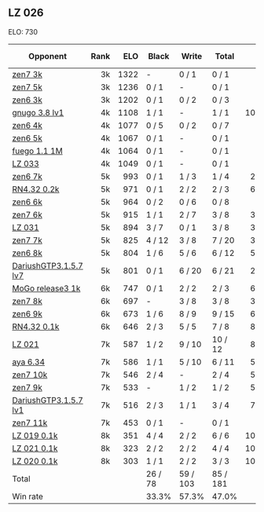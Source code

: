 ## LZ 026 ##

ELO: 730

Opponent | Rank | ELO | Black | Write | Total | Win rate
---------|-----:|----:|-------|-------|-------|-------:
[zen7 3k](zen7%203k.md) | 3k | 1322 | - | 0 / 1 | 0 / 1 | 0.0%
[zen7 5k](zen7%205k.md) | 3k | 1236 | 0 / 1 | - | 0 / 1 | 0.0%
[zen6 3k](zen6%203k.md) | 3k | 1202 | 0 / 1 | 0 / 2 | 0 / 3 | 0.0%
[gnugo 3.8 lv1](gnugo%203.8%20lv1.md) | 4k | 1108 | 1 / 1 | - | 1 / 1 | 100.0%
[zen6 4k](zen6%204k.md) | 4k | 1077 | 0 / 5 | 0 / 2 | 0 / 7 | 0.0%
[zen6 5k](zen6%205k.md) | 4k | 1067 | 0 / 1 | - | 0 / 1 | 0.0%
[fuego 1.1 1M](fuego%201.1%201M.md) | 4k | 1064 | 0 / 1 | - | 0 / 1 | 0.0%
[LZ 033](LZ%20033.md) | 4k | 1049 | 0 / 1 | - | 0 / 1 | 0.0%
[zen6 7k](zen6%207k.md) | 5k | 993 | 0 / 1 | 1 / 3 | 1 / 4 | 25.0%
[RN4.32 0.2k](RN4.32%200.2k.md) | 5k | 971 | 0 / 1 | 2 / 2 | 2 / 3 | 66.7%
[zen6 6k](zen6%206k.md) | 5k | 964 | 0 / 2 | 0 / 6 | 0 / 8 | 0.0%
[zen7 6k](zen7%206k.md) | 5k | 915 | 1 / 1 | 2 / 7 | 3 / 8 | 37.5%
[LZ 031](LZ%20031.md) | 5k | 894 | 3 / 7 | 0 / 1 | 3 / 8 | 37.5%
[zen7 7k](zen7%207k.md) | 5k | 825 | 4 / 12 | 3 / 8 | 7 / 20 | 35.0%
[zen6 8k](zen6%208k.md) | 5k | 804 | 1 / 6 | 5 / 6 | 6 / 12 | 50.0%
[DariushGTP3.1.5.7 lv7](DariushGTP3.1.5.7%20lv7.md) | 5k | 801 | 0 / 1 | 6 / 20 | 6 / 21 | 28.6%
[MoGo release3 1k](MoGo%20release3%201k.md) | 6k | 747 | 0 / 1 | 2 / 2 | 2 / 3 | 66.7%
[zen7 8k](zen7%208k.md) | 6k | 697 | - | 3 / 8 | 3 / 8 | 37.5%
[zen6 9k](zen6%209k.md) | 6k | 673 | 1 / 6 | 8 / 9 | 9 / 15 | 60.0%
[RN4.32 0.1k](RN4.32%200.1k.md) | 6k | 646 | 2 / 3 | 5 / 5 | 7 / 8 | 87.5%
[LZ 021](LZ%20021.md) | 7k | 587 | 1 / 2 | 9 / 10 | 10 / 12 | 83.3%
[aya 6.34](aya%206.34.md) | 7k | 586 | 1 / 1 | 5 / 10 | 6 / 11 | 54.5%
[zen7 10k](zen7%2010k.md) | 7k | 546 | 2 / 4 | - | 2 / 4 | 50.0%
[zen7 9k](zen7%209k.md) | 7k | 533 | - | 1 / 2 | 1 / 2 | 50.0%
[DariushGTP3.1.5.7 lv1](DariushGTP3.1.5.7%20lv1.md) | 7k | 516 | 2 / 3 | 1 / 1 | 3 / 4 | 75.0%
[zen7 11k](zen7%2011k.md) | 7k | 453 | 0 / 1 | - | 0 / 1 | 0.0%
[LZ 019 0.1k](LZ%20019%200.1k.md) | 8k | 351 | 4 / 4 | 2 / 2 | 6 / 6 | 100.0%
[LZ 021 0.1k](LZ%20021%200.1k.md) | 8k | 323 | 2 / 2 | 2 / 2 | 4 / 4 | 100.0%
[LZ 020 0.1k](LZ%20020%200.1k.md) | 8k | 303 | 1 / 1 | 2 / 2 | 3 / 3 | 100.0%
Total | | | 26 / 78 | 59 / 103 | 85 / 181 | 
Win rate| | | 33.3% | 57.3% | 47.0% | 
